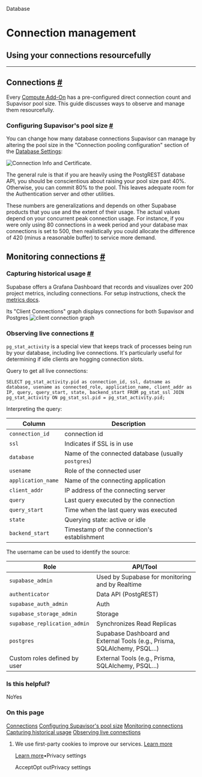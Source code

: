 Database

# Connection management

## Using your connections resourcefully

* * *

## Connections [\#](https://supabase.com/docs/guides/database/connection-management\#connections)

Every [Compute Add-On](https://supabase.com/docs/guides/platform/compute-add-ons) has a pre-configured direct connection count and Supavisor pool size. This guide discusses ways to observe and manage them resourcefully.

### Configuring Supavisor's pool size [\#](https://supabase.com/docs/guides/database/connection-management\#configuring-supavisors-pool-size)

You can change how many database connections Supavisor can manage by altering the pool size in the "Connection pooling configuration" section of the [Database Settings](https://supabase.com/dashboard/project/_/settings/database):

![Connection Info and Certificate.](https://supabase.com/docs/img/database/pool-size.png)

The general rule is that if you are heavily using the PostgREST database API, you should be conscientious about raising your pool size past 40%. Otherwise, you can commit 80% to the pool. This leaves adequate room for the Authentication server and other utilities.

These numbers are generalizations and depends on other Supabase products that you use and the extent of their usage. The actual values depend on your concurrent peak connection usage. For instance, if you were only using 80 connections in a week period and your database max connections is set to 500, then realistically you could allocate the difference of 420 (minus a reasonable buffer) to service more demand.

## Monitoring connections [\#](https://supabase.com/docs/guides/database/connection-management\#monitoring-connections)

### Capturing historical usage [\#](https://supabase.com/docs/guides/database/connection-management\#capturing-historical-usage)

Supabase offers a Grafana Dashboard that records and visualizes over 200 project metrics, including connections. For setup instructions, check the [metrics docs](https://supabase.com/docs/guides/platform/metrics).

Its "Client Connections" graph displays connections for both Supavisor and Postgres
![client connection graph](https://supabase.com/docs/img/database/grafana-connections.png)

### Observing live connections [\#](https://supabase.com/docs/guides/database/connection-management\#observing-live-connections)

`pg_stat_activity` is a special view that keeps track of processes being run by your database, including live connections. It's particularly useful for determining if idle clients are hogging connection slots.

Query to get all live connections:

`
SELECT
pg_stat_activity.pid as connection_id,
ssl,
datname as database,
usename as connected_role,
application_name,
client_addr as IP,
query,
query_start,
state,
backend_start
FROM pg_stat_ssl
JOIN pg_stat_activity
ON pg_stat_ssl.pid = pg_stat_activity.pid;
`

Interpreting the query:

| Column | Description |
| --- | --- |
| `connection_id` | connection id |
| `ssl` | Indicates if SSL is in use |
| `database` | Name of the connected database (usually `postgres`) |
| `usename` | Role of the connected user |
| `application_name` | Name of the connecting application |
| `client_addr` | IP address of the connecting server |
| `query` | Last query executed by the connection |
| `query_start` | Time when the last query was executed |
| `state` | Querying state: active or idle |
| `backend_start` | Timestamp of the connection's establishment |

The username can be used to identify the source:

| Role | API/Tool |
| --- | --- |
| `supabase_admin` | Used by Supabase for monitoring and by Realtime |
| `authenticator` | Data API (PostgREST) |
| `supabase_auth_admin` | Auth |
| `supabase_storage_admin` | Storage |
| `supabase_replication_admin` | Synchronizes Read Replicas |
| `postgres` | Supabase Dashboard and External Tools (e.g., Prisma, SQLAlchemy, PSQL...) |
| Custom roles defined by user | External Tools (e.g., Prisma, SQLAlchemy, PSQL...) |

### Is this helpful?

NoYes

### On this page

[Connections](https://supabase.com/docs/guides/database/connection-management#connections) [Configuring Supavisor's pool size](https://supabase.com/docs/guides/database/connection-management#configuring-supavisors-pool-size) [Monitoring connections](https://supabase.com/docs/guides/database/connection-management#monitoring-connections) [Capturing historical usage](https://supabase.com/docs/guides/database/connection-management#capturing-historical-usage) [Observing live connections](https://supabase.com/docs/guides/database/connection-management#observing-live-connections)

1. We use first-party cookies to improve our services. [Learn more](https://supabase.com/privacy#8-cookies-and-similar-technologies-used-on-our-european-services)



   [Learn more](https://supabase.com/privacy#8-cookies-and-similar-technologies-used-on-our-european-services)•Privacy settings





   AcceptOpt outPrivacy settings